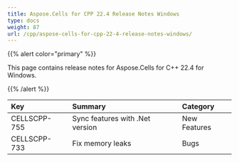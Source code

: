```yaml
---
title: Aspose.Cells for CPP 22.4 Release Notes Windows
type: docs
weight: 87
url: /cpp/aspose-cells-for-cpp-22-4-release-notes-windows/
---
```


{{% alert color="primary" %}}

This page contains release notes for Aspose.Cells for C++ 22.4 for Windows.

{{% /alert %}}

|**Key**|**Summary**|**Category**|
| :- | :- | :- |
|CELLSCPP-755|Sync features with .Net version |New Features|
|CELLSCPP-733|Fix memory leaks |Bugs|